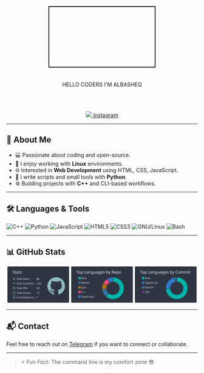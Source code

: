 <div align="center">
  
<svg width="300" height="200" xmlns="http://www.w3.org/2000/svg">
  <!-- المسار حول النص -->
  <path d="M10,20 L290,20 L290,180 L10,180 Z" fill="none" stroke="black" stroke-width="2"/>
  
  <!-- النص -->
  <text x="20" y="40" font-family="Arial" font-size="16">HELLO</text>
  <text x="20" y="70" font-family="Arial" font-size="16">CODERS</text>
  <text x="20" y="100" font-family="Arial" font-size="16">I'M ALBASHEQ</text>
</svg>

  
  <br><br>
  
[<img src="https://upload.wikimedia.org/wikipedia/commons/a/a5/Instagram_icon.png" target="_blank" width="20"/> Instagram](https://instagram.com/albashq4)

  
</div>

---

## 👋 About Me

- 💻 Passionate about coding and open-source.
- 🐧 I enjoy working with **Linux** environments.
- 🌐 Interested in **Web Development** using HTML, CSS, JavaScript.
- 🔧 I write scripts and small tools with **Python**.
- ⚙️ Building projects with **C++** and CLI-based workflows.

---

## 🛠️ Languages & Tools

![C++](https://img.shields.io/badge/C%2B%2B-00599C?style=flat&logo=c%2B%2B&logoColor=white)
![Python](https://img.shields.io/badge/Python-FFD43B?style=flat&logo=python&logoColor=darkgreen)
![JavaScript](https://img.shields.io/badge/JavaScript-F7DF1E?style=flat&logo=javascript&logoColor=black)
![HTML5](https://img.shields.io/badge/HTML5-E34F26?style=flat&logo=html5&logoColor=white)
![CSS3](https://img.shields.io/badge/CSS3-1572B6?style=flat&logo=css3&logoColor=white)
![GNU/Linux](https://img.shields.io/badge/Linux-FCC624?style=flat&logo=linux&logoColor=black)
![Bash](https://img.shields.io/badge/Bash-4EAA25?style=flat&logo=gnu-bash&logoColor=white)


---

## 📊 GitHub Stats

<div align="center">

<img src="https://raw.githubusercontent.com/SP-XD/profile-summary-cards/master/profile-summary-card-output/nord_dark/3-stats.svg" width="32.5%">
<img src="https://raw.githubusercontent.com/SP-XD/profile-summary-cards/master/profile-summary-card-output/nord_dark/1-repos-per-language.svg" width="32.5%">
<img src="https://raw.githubusercontent.com/SP-XD/profile-summary-cards/master/profile-summary-card-output/nord_dark/2-most-commit-language.svg" width="32.5%">

</div>

---

## 📬 Contact

Feel free to reach out on [Telegram](https://t.me/spxd007) if you want to connect or collaborate.

---

> ⚡ *Fun Fact:* The command line is my comfort zone 😎  
